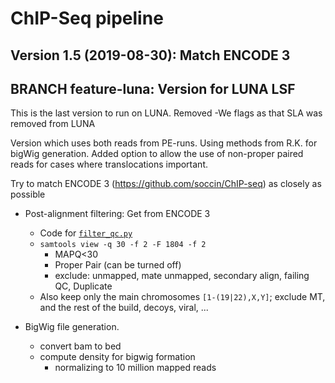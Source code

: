 # ChIP-Seq pipeline

## Version 1.5 (2019-08-30): Match ENCODE 3
## BRANCH feature-luna: Version for LUNA LSF

This is the last version to run on LUNA. Removed -We flags as that SLA was removed from LUNA

Version which uses both reads from PE-runs. Using methods from R.K. for bigWig generation. Added option to allow the use of non-proper paired reads for cases where translocations important.

Try to match ENCODE 3 (https://github.com/soccin/ChIP-seq) as closely as possible

- Post-alignment filtering: Get from ENCODE 3

    - Code for [`filter_qc.py`](https://github.com/ENCODE-DCC/chip-seq-pipeline/tree/master/dnanexus/filter_qc)
    - `samtools view -q 30 -f 2 -F 1804 -f 2`
        - MAPQ<30
        - Proper Pair (can be turned off)
        - exclude: unmapped, mate unmapped, secondary align, failing QC, Duplicate
    - Also keep only the main chromosomes `[1-(19|22),X,Y]`; exclude MT, and the rest of the build, decoys, viral, ...

- BigWig file generation.

	- convert bam to bed
	- compute density for bigwig formation
		- normalizing to 10 million mapped reads

